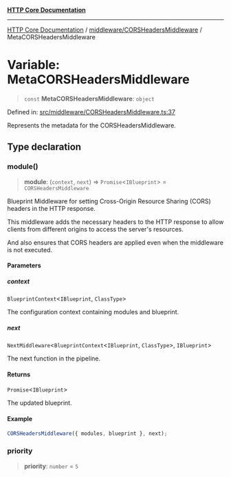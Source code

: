 [**HTTP Core Documentation**](../../../README.md)

***

[HTTP Core Documentation](../../../README.md) / [middleware/CORSHeadersMiddleware](../README.md) / MetaCORSHeadersMiddleware

# Variable: MetaCORSHeadersMiddleware

> `const` **MetaCORSHeadersMiddleware**: `object`

Defined in: [src/middleware/CORSHeadersMiddleware.ts:37](https://github.com/stonemjs/http-core/blob/f8360abdd8e841f59cefcfadd322bcf66d52c95b/src/middleware/CORSHeadersMiddleware.ts#L37)

Represents the metadata for the CORSHeadersMiddleware.

## Type declaration

### module()

> **module**: (`context`, `next`) => `Promise`\<`IBlueprint`\> = `CORSHeadersMiddleware`

Blueprint Middleware for setting Cross-Origin Resource Sharing (CORS) headers in the HTTP response.

This middleware adds the necessary headers to the HTTP response
to allow clients from different origins to access the server's resources.

And also ensures that CORS headers are applied even when the middleware is not executed.

#### Parameters

##### context

`BlueprintContext`\<`IBlueprint`, `ClassType`\>

The configuration context containing modules and blueprint.

##### next

`NextMiddleware`\<`BlueprintContext`\<`IBlueprint`, `ClassType`\>, `IBlueprint`\>

The next function in the pipeline.

#### Returns

`Promise`\<`IBlueprint`\>

The updated blueprint.

#### Example

```typescript
CORSHeadersMiddleware({ modules, blueprint }, next);
```

### priority

> **priority**: `number` = `5`
